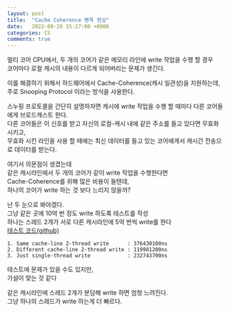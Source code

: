 ```yaml
---
layout: post
title:  "Cache Coherence 병목 현상"
date:   2022-09-26 15:27:00 +0900
categories: CS
comments: true
---
```

멀티 코어 CPU에서, 두 개의 코어가 같은 메모리 라인에 write 작업을 수행 할 경우  
코어마다 로컬 캐시의 내용이 다르게 되어버리는 문제가 생긴다.

이를 해결하기 위해서 하드웨어에서 Cache-Coherence(캐시 일관성)을 지원하는데,  
주로 Snooping Protocol 이라는 방식을 사용한다.

스누핑 프로토콜을 간단히 설명하자면 캐시에 write 작업을 수행 할 때마다 다른 코어들에게 브로드캐스트 한다.  
다른 코어들은 이 신호를 받고 자신의 로컬-캐시 내에 같은 주소를 들고 있다면 무효화 시키고,  
무효화 시킨 라인을 사용 할 때에는 최신 데이터를 들고 있는 코어에게서 캐시간 전송으로 데이터를 받는다.

여기서 의문점이 생겼는데  
같은 캐시라인에서 두 개의 코어가 같이 write 작업을 수행한다면  
Cache-Coherence를 위해 많은 비용이 들텐데,  
하나의 코어가 write 하는 것 보다 느리지 않을까?  

난 두 눈으로 봐야겠다.  
그냥 같은 곳에 10억 번 정도 write 하도록 테스트를 작성  
하나는 스레드 2개가 서로 다른 캐시라인에 5억 번씩 write를 한다  
[테스트 코드(github)](https://github.com/Ria9993/PlayGround/tree/main/Cache%20Coherence%20Bottleneck%20Test)
```
1. Same cache-line 2-thread write      : 376430100ns
2. Different cache-line 2-thread write : 119981200ns
3. Just single-thread write            : 232743700ns
```
테스트에 문제가 있을 수도 있지만,  
가설이 맞는 것 같다

같은 캐시라인에 스레드 2개가 분담해 write 하면 엄청 느려진다.    
그냥 하나의 스레드가 write 하는게 더 빠르다.  
